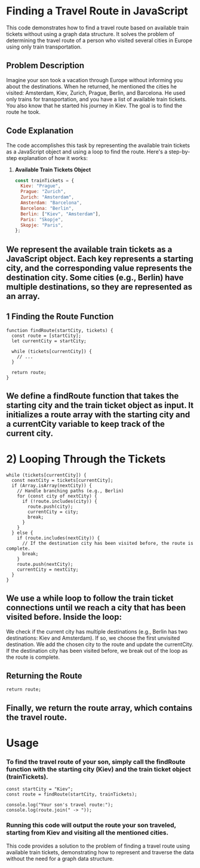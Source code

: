 # Finding a Travel Route in JavaScript

This code demonstrates how to find a travel route based on available train tickets without using a graph data structure. It solves the problem of determining the travel route of a person who visited several cities in Europe using only train transportation.

## Problem Description

Imagine your son took a vacation through Europe without informing you about the destinations. When he returned, he mentioned the cities he visited: Amsterdam, Kiev, Zurich, Prague, Berlin, and Barcelona. He used only trains for transportation, and you have a list of available train tickets. You also know that he started his journey in Kiev. The goal is to find the route he took.

## Code Explanation

The code accomplishes this task by representing the available train tickets as a JavaScript object and using a loop to find the route. Here's a step-by-step explanation of how it works:

1. **Available Train Tickets Object**

   ```javascript
   const trainTickets = {
     Kiev: "Prague",
     Prague: "Zurich",
     Zurich: "Amsterdam",
     Amsterdam: "Barcelona",
     Barcelona: "Berlin",
     Berlin: ["Kiev", "Amsterdam"],
     Paris: "Skopje",
     Skopje: "Paris",
   };
## We represent the available train tickets as a JavaScript object. Each key represents a starting city, and the corresponding value represents the destination city. Some cities (e.g., Berlin) have multiple destinations, so they are represented as an array.

## 1 Finding the Route Function

```
function findRoute(startCity, tickets) {
  const route = [startCity];
  let currentCity = startCity;

  while (tickets[currentCity]) {
    // ...
  }

  return route;
}
```

## We define a findRoute function that takes the starting city and the train ticket object as input. It initializes a route array with the starting city and a currentCity variable to keep track of the current city.

# 2) Looping Through the Tickets
```
while (tickets[currentCity]) {
  const nextCity = tickets[currentCity];
  if (Array.isArray(nextCity)) {
    // Handle branching paths (e.g., Berlin)
    for (const city of nextCity) {
      if (!route.includes(city)) {
        route.push(city);
        currentCity = city;
        break;
      }
    }
  } else {
    if (route.includes(nextCity)) {
      // If the destination city has been visited before, the route is complete.
      break;
    }
    route.push(nextCity);
    currentCity = nextCity;
  }
}
```
## We use a while loop to follow the train ticket connections until we reach a city that has been visited before. Inside the loop:

We check if the current city has multiple destinations (e.g., Berlin has two destinations: Kiev and Amsterdam). If so, we choose the first unvisited destination.
We add the chosen city to the route and update the currentCity.
If the destination city has been visited before, we break out of the loop as the route is complete.

## Returning the Route

```
return route;
```
## Finally, we return the route array, which contains the travel route.

# Usage

### To find the travel route of your son, simply call the findRoute function with the starting city (Kiev) and the train ticket object (trainTickets).

```
const startCity = "Kiev";
const route = findRoute(startCity, trainTickets);

console.log("Your son's travel route:");
console.log(route.join(" -> "));
```

### Running this code will output the route your son traveled, starting from Kiev and visiting all the mentioned cities.
This code provides a solution to the problem of finding a travel route using available train tickets, demonstrating how to represent and traverse the data without the need for a graph data structure.


